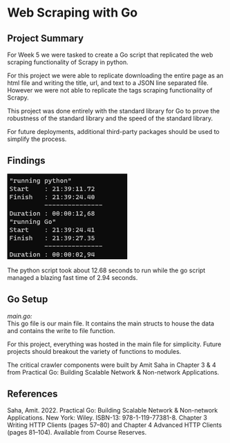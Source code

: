 # Web Scraping with Go

## Project Summary

For Week 5 we were tasked to create a Go script that replicated the web scraping functionality of Scrapy in python.

For this project we were able to replicate downloading the entire page as an html file and writing the title, url, and text to a JSON line separated file. However we were not able to replicate the tags scraping functionality of Scrapy.

This project was done entirely with the standard library for Go to prove the robustness of the standard library and the speed of the standard library.

For future deployments, additional third-party packages should be used to simplify the process.

## Findings
![Alt text](image.png)

The python script took about 12.68 seconds to run while the go script managed a blazing fast time of 2.94 seconds. 

## Go Setup


*main.go:* \
This go file is our main file. It contains the main structs to house the data and contains the write to file function. 

For this project, everything was hosted in the main file for simplicity. Future projects should breakout the variety of functions to modules.

The critical crawler components were built by Amit Saha in Chapter 3 & 4 from Practical Go: Building Scalable Network & Non-network Applications. 



## References

Saha, Amit. 2022. Practical Go: Building Scalable Network & Non-network Applications. New York: Wiley. ISBN-13: 978-1-119-77381-8. Chapter 3 Writing HTTP Clients (pages 57–80) and Chapter 4 Advanced HTTP Clients (pages 81–104). Available from Course Reserves.

